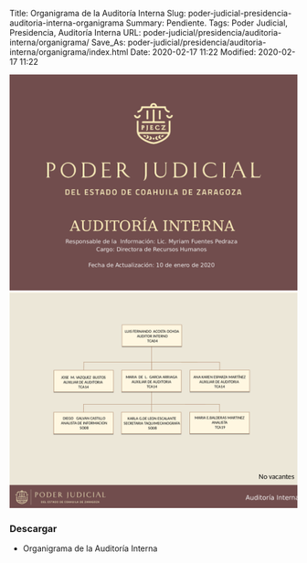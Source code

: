 Title: Organigrama de la Auditoría Interna
Slug: poder-judicial-presidencia-auditoria-interna-organigrama
Summary: Pendiente.
Tags: Poder Judicial, Presidencia, Auditoría Interna
URL: poder-judicial/presidencia/auditoria-interna/organigrama/
Save_As: poder-judicial/presidencia/auditoria-interna/organigrama/index.html
Date: 2020-02-17 11:22
Modified: 2020-02-17 11:22


<img class="img-fluid" src="organigrama-00.png">

<img class="img-fluid" src="organigrama-01.png">

### Descargar

* Organigrama de la Auditoría Interna

